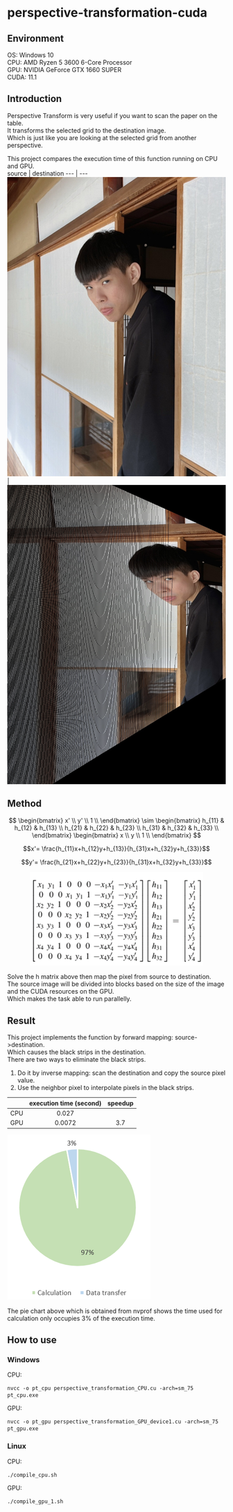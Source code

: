 # perspective-transformation-cuda
## Environment
OS: Windows 10  
CPU: AMD Ryzen 5 3600 6-Core Processor  
GPU: NVIDIA GeForce GTX 1660 SUPER  
CUDA: 11.1  
## Introduction
Perspective Transform is very useful if you want to scan the paper on the table.  
It transforms the selected grid to the destination image.  
Which is just like you are looking at the selected grid from another perspective.  
  
This project compares the execution time of this function running on CPU and GPU.  
source | destination
--- | ---
<img src="images/origin.jpg" title="source" /> | <img src="images/result.jpg" title="result" />
## Method
$$ \begin{bmatrix}
    x' \\
    y' \\
    1 \\
    \end{bmatrix}
    \sim
    \begin{bmatrix} 
   h_{11} & h_{12} & h_{13} \\
   h_{21} & h_{22} & h_{23} \\
   h_{31} & h_{32} & h_{33} \\
   \end{bmatrix}
   \begin{bmatrix}
    x \\
    y \\
    1 \\
    \end{bmatrix} $$
    
$$x'= \frac{h_{11}x+h_{12}y+h_{13}}{h_{31}x+h_{32}y+h_{33}}$$

$$y'= \frac{h_{21}x+h_{22}y+h_{23}}{h_{31}x+h_{32}y+h_{33}}$$

<p align="center">
  <img src="images/formula3.png" width="400"/>
</p>
  
Solve the h matrix above then map the pixel from source to destination.  
The source image will be divided into blocks based on the size of the image and the CUDA resources on the GPU.  
Which makes the task able to run parallelly.
## Result
This project implements the function by forward mapping: source->destination.  
Which causes the black strips in the destination.  
There are two ways to eliminate the black strips.  
1. Do it by inverse mapping: scan the destination and copy the source pixel value.  
2. Use the neighbor pixel to interpolate pixels in the black strips.

|  | execution time (second) | speedup |
| :---: | :---: |  :---: |
| CPU | 0.027 |  |
| GPU | 0.0072 | 3.7 |

<img src="images/profiling.png" title="profiling" />

The pie chart above which is obtained from nvprof shows the time used for calculation only occupies 3% of the execution time.  

## How to use
### Windows
CPU:  
  ```
  nvcc -o pt_cpu perspective_transformation_CPU.cu -arch=sm_75  
  pt_cpu.exe
  ```
GPU:  
  ```
  nvcc -o pt_gpu perspective_transformation_GPU_device1.cu -arch=sm_75  
  pt_gpu.exe
  ```
### Linux

CPU:  
  ```
  ./compile_cpu.sh  
  ```
GPU: 
  ```
  ./compile_gpu_1.sh  
  ```
